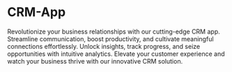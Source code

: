 # CRM-App
Revolutionize your business relationships with our cutting-edge CRM app. Streamline communication, boost productivity, and cultivate meaningful connections effortlessly. Unlock insights, track progress, and seize opportunities with intuitive analytics. Elevate your customer experience and watch your business thrive with our innovative CRM solution.
